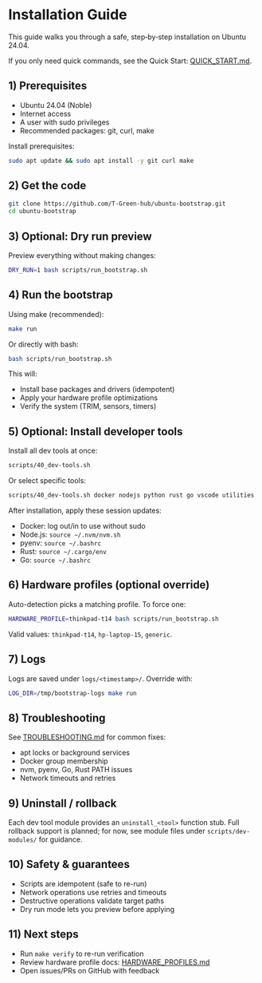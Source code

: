 # Installation Guide

This guide walks you through a safe, step‑by‑step installation on Ubuntu 24.04.

If you only need quick commands, see the Quick Start: [QUICK_START.md](QUICK_START.md).

## 1) Prerequisites

- Ubuntu 24.04 (Noble)
- Internet access
- A user with sudo privileges
- Recommended packages: git, curl, make

Install prerequisites:

```bash
sudo apt update && sudo apt install -y git curl make
```

## 2) Get the code

```bash
git clone https://github.com/T-Green-hub/ubuntu-bootstrap.git
cd ubuntu-bootstrap
```

## 3) Optional: Dry run preview

Preview everything without making changes:

```bash
DRY_RUN=1 bash scripts/run_bootstrap.sh
```

## 4) Run the bootstrap

Using make (recommended):

```bash
make run
```

Or directly with bash:

```bash
bash scripts/run_bootstrap.sh
```

This will:

- Install base packages and drivers (idempotent)
- Apply your hardware profile optimizations
- Verify the system (TRIM, sensors, timers)

## 5) Optional: Install developer tools

Install all dev tools at once:

```bash
scripts/40_dev-tools.sh
```

Or select specific tools:

```bash
scripts/40_dev-tools.sh docker nodejs python rust go vscode utilities
```

After installation, apply these session updates:

- Docker: log out/in to use without sudo
- Node.js: `source ~/.nvm/nvm.sh`
- pyenv: `source ~/.bashrc`
- Rust: `source ~/.cargo/env`
- Go: `source ~/.bashrc`

## 6) Hardware profiles (optional override)

Auto-detection picks a matching profile. To force one:

```bash
HARDWARE_PROFILE=thinkpad-t14 bash scripts/run_bootstrap.sh
```

Valid values: `thinkpad-t14`, `hp-laptop-15`, `generic`.

## 7) Logs

Logs are saved under `logs/<timestamp>/`. Override with:

```bash
LOG_DIR=/tmp/bootstrap-logs make run
```

## 8) Troubleshooting

See [TROUBLESHOOTING.md](TROUBLESHOOTING.md) for common fixes:

- apt locks or background services
- Docker group membership
- nvm, pyenv, Go, Rust PATH issues
- Network timeouts and retries

## 9) Uninstall / rollback

Each dev tool module provides an `uninstall_<tool>` function stub. Full rollback support is planned; for now, see module files under `scripts/dev-modules/` for guidance.

## 10) Safety & guarantees

- Scripts are idempotent (safe to re-run)
- Network operations use retries and timeouts
- Destructive operations validate target paths
- Dry run mode lets you preview before applying

## 11) Next steps

- Run `make verify` to re-run verification
- Review hardware profile docs: [HARDWARE_PROFILES.md](HARDWARE_PROFILES.md)
- Open issues/PRs on GitHub with feedback
